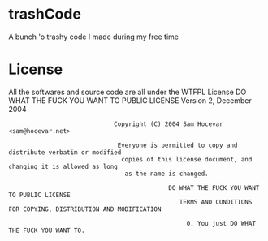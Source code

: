 # trashCode
A bunch 'o trashy code I made during my free time





# License
All the softwares and source code are all under the WTFPL License
            DO WHAT THE FUCK YOU WANT TO PUBLIC LICENSE
                                Version 2, December 2004

                                 Copyright (C) 2004 Sam Hocevar <sam@hocevar.net>

                                  Everyone is permitted to copy and distribute verbatim or modified
                                   copies of this license document, and changing it is allowed as long
                                    as the name is changed.

                                                DO WHAT THE FUCK YOU WANT TO PUBLIC LICENSE
                                                   TERMS AND CONDITIONS FOR COPYING, DISTRIBUTION AND MODIFICATION

                                                     0. You just DO WHAT THE FUCK YOU WANT TO.
